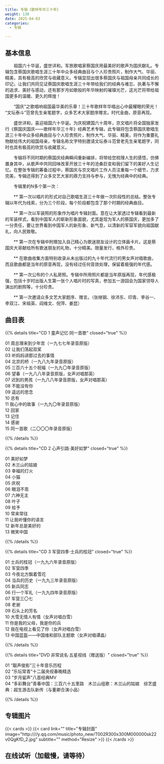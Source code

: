 ```yaml
---
title: 专辑《歌样年华三十年》
weight: 130
date: 2025-04-03
categories:
  - 专辑

---
```



## 基本信息

　　祖国六十华诞，盛世详和。军旅歌唱家蔡国庆用最美好的歌声为国庆献礼。专辑包含蔡国庆歌唱生涯三十年中众多经典曲目与个人珍贵照片，制作大气、华丽、精美，具有极高的欣赏与收藏意义。专辑显现出很多蔡国庆与祖国母亲共同成长的印记，让我们共同见证蔡国庆歌唱生涯三十年带给我们的经典与难忘、执著与不懈的追求、美好与感动，还有那岁月如歌般的年华映射的璀璨光芒，这光芒将带给祖国更多的温暖、更久的辉煌！

　　“国庆”之歌唱响祖国最华美的乐章！三十年歌样年华唱出心中最耀眼的荣光！ “文坛泰斗”范曾先生亲笔题字，众多艺术大家题序赠言。时代金曲，原音再现。

　　盛世详和，喜迎祖国六十华诞。为庆祝建国六十周年，京文唱片将全国独家发行《蔡国庆国庆——歌样年华三十年》经典艺术专辑，此专辑将包含蔡国庆歌唱生涯三十年中众多经典曲目与个人珍贵照片，制作大气、华丽、精美，将作为重要礼物献给伟大的祖国母亲，专辑名称文字特别邀请文坛泰斗范曾老先生亲笔题字，同时也具有极高的欣赏与收藏意义。

　　专辑将不同时期的蔡国庆经典瞬间重新编排，将带给您梳理人生的感悟，仿佛置身其中，从歌声中共同回味改革开放三十年的沧桑巨变和我们留下的美好人生记忆。在整张专辑的筹备过程中，蔡国庆与京文唱片工作人员注重每一个细节，力求完美，专辑还得到了众多文艺大家的鼎力支持与参与，无愧为经典中的经典。

　　专辑里的N多个第一次：

　　** 第一次以唱片的形式对自己歌唱生涯三十年做一次阶段性的总结。整张专辑以年代为线索，分为三个阶段，每个阶段都包含了那个时期的经典曲目。

　　** 第一次以军装照的形象作为唱片专辑封面。意在让大家透过专辑看到最新的军装样式，看到中国军人的崭新形象面貌，尤其是现为军人的蔡国庆，更加多了一分责任，要让世界看到中国军人的新形象、新气息，以清新的军容军貌向祖国献礼，向人民致敬。

　　** 第一次在专辑中附赠加入自己精心为歌迷朋友设计的立体画卡片。这是蔡国庆大哥献给所有歌迷朋友的礼物，十分精美。限量发行，格外珍贵。

　　** 在歌曲收集方面特别收录从未出版过的九十年代流行的男女声对唱歌曲，而且歌曲都是当年的原音再现，没有经过任何音效处理，保留着极强的年代感。

　　** 第一次公布的个人私房照。专辑中所用照片都是当年原版再现，年代感极强，包括十岁时出版人生第一张个人唱片时的写真，参加五一游园会为国家领导人演出的剧照等，十分珍贵。

　　** 第一次邀请众多文艺大家题序、赠言。（张继钢、徐沛东、印青、李谷一、李双江、宋祖英、阎维文、倪萍、姜昆）

## 曲目表


{{% details title="CD 1 童声记忆·同一首歌" closed="true" %}}

01 周总理来到少年宫（一九七七年录音原版）<br>
02 让我们荡起双桨<br>
03 听妈妈讲那过去的事情<br>
04 北京的桥（一九八九年录音原版）<br>
05 三百六十五个祝福（一九九〇年录音原版）<br>
06 望春（一九八八年录音原版，女声对唱那英）<br>
07 迟到的男孩（一九八八年录音原版，女声对唱那英）<br>
08 不能没有你<br>
09 遥远的思念<br>
10 总有<br>
11 我心中的故事（一九九〇年录音原版）<br>
12 回家<br>
13 记住<br>
14 感谢<br>
15 同一首歌（二〇〇〇年录音原版）

{{% /details %}}

{{% details title="CD 2 心声引路·美好如梦" closed="true" %}}

01 美好如梦<br>
02 木兰山的姑娘<br>
03 幸福的灯火<br>
04 小猫<br>
05 庆祝<br>
06 眼泪不乖<br>
07 六神无主<br>
08 叶子<br>
09 给予<br>
10 常来常往<br>
11 让我听懂你的语言<br>
12 新年总是美好的<br>
13 微笑中国

{{% /details %}}

{{% details title="CD 3 军营四季·士兵的桂冠" closed="true" %}}

01 士兵的桂冠（一九九六年录音原版）<br>
02 军营四季<br>
03 今夜北方飘着雪花<br>
04 当兵的历史（一九九三年录音原版）<br>
05 新兵同志<br>
06 行一个军礼（一九九四年录音原版）<br>
07 军营三〇七<br>
08 老谢<br>
09 石头上的芳名<br>
10 大雪无情人有情（女声对唱白雪）<br>
11 你是我的父母，我是你的兵<br>
12 我在电视上看见了你（女声对唱白雪）<br>
13 中国蓝盔——中国维和部队主题歌（女声对唱谭晶）

{{% /details %}}

{{% details title="DVD 非常说名·五星视线（赠送版）" closed="true" %}}

01 “靓声俊影”三十年音乐历程<br>
02 “乐坛常青”十二届央视春晚精选<br>
03 “岁月留声”八首经典MV<br>
04 “多彩舞台”青春中国：三百六十五里路　木兰山组歌：木兰山的姑娘　综艺盛典：超生游击队新传（与董卿合演小品）

{{% /details %}}


## 专辑图片

{{< cards >}}
  {{< card link="" title="专辑封面" image="http:////y.qq.com/music/photo_new/T002R300x300M000000sk22v0QgKfD_2.jpg" subtitle="" method="Resize" >}}
{{< /cards >}}


## 在线试听（加载慢，请等待）

<meting-js
    server="tencent"
    type="album"
    id="000sk22v0QgKfD">
</meting-js>